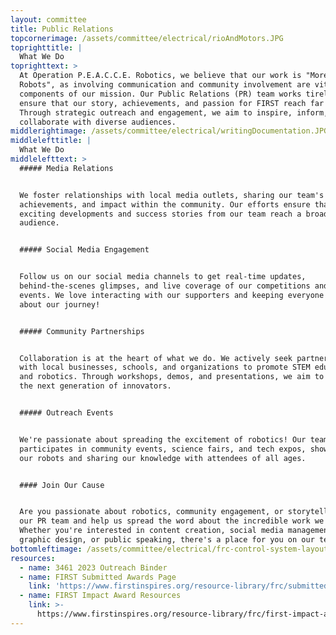 ```yaml
---
layout: committee
title: Public Relations
topcornerimage: /assets/committee/electrical/rioAndMotors.JPG
toprighttitle: |
  What We Do
toprighttext: >
  At Operation P.E.A.C.C.E. Robotics, we believe that our work is "More Than
  Robots", as involving communication and community involvement are vital
  components of our mission. Our Public Relations (PR) team works tirelessly to
  ensure that our story, achievements, and passion for FIRST reach far and wide.
  Through strategic outreach and engagement, we aim to inspire, inform, and
  collaborate with diverse audiences.
middlerightimage: /assets/committee/electrical/writingDocumentation.JPG
middlelefttitle: |
  What We Do
middlelefttext: >
  ##### Media Relations


  We foster relationships with local media outlets, sharing our team's progress,
  achievements, and impact within the community. Our efforts ensure that the
  exciting developments and success stories from our team reach a broader
  audience.


  ##### Social Media Engagement


  Follow us on our social media channels to get real-time updates,
  behind-the-scenes glimpses, and live coverage of our competitions and outreach
  events. We love interacting with our supporters and keeping everyone informed
  about our journey!


  ##### Community Partnerships


  Collaboration is at the heart of what we do. We actively seek partnerships
  with local businesses, schools, and organizations to promote STEM education
  and robotics. Through workshops, demos, and presentations, we aim to inspire
  the next generation of innovators.


  ##### Outreach Events


  We're passionate about spreading the excitement of robotics! Our team actively
  participates in community events, science fairs, and tech expos, showcasing
  our robots and sharing our knowledge with attendees of all ages.


  #### Join Our Cause


  Are you passionate about robotics, community engagement, or storytelling? Join
  our PR team and help us spread the word about the incredible work we're doing!
  Whether you're interested in content creation, social media management,
  graphic design, or public speaking, there's a place for you on our team.
bottomleftimage: /assets/committee/electrical/frc-control-system-layout-rev.svg
resources:
  - name: 3461 2023 Outreach Binder
  - name: FIRST Submitted Awards Page
    link: 'https://www.firstinspires.org/resource-library/frc/submitted-awards'
  - name: FIRST Impact Award Resources
    link: >-
      https://www.firstinspires.org/resource-library/frc/first-impact-award-resources
---
```


